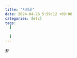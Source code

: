 ```yaml
---
title: "시험끝"
date: 2024-04-26 5:59:12 +09:00
categories: [etc]
tags:
  [
    
  ]
---
```


끝